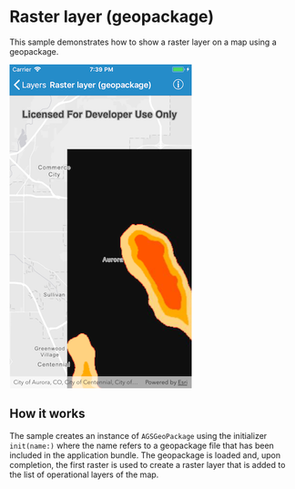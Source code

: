# Raster layer (geopackage)

This sample demonstrates how to show a raster layer on a map using a
geopackage.

![](image1.png)

## How it works

The sample creates an instance of `AGSGeoPackage` using the initializer
`init(name:)` where the name refers to a geopackage file that has been
included in the application bundle. The geopackage is loaded and, upon
completion, the first raster is used to create a raster layer that is
added to the list of operational layers of the map.

